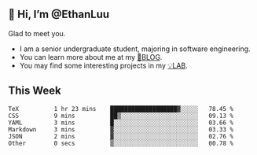 ## 👋 Hi, I’m @EthanLuu

Glad to meet you.

- I am a senior undergraduate student, majoring in software engineering.
- You can learn more about me at my [📝BLOG](https://blog.ethanloo.cn).
- You may find some interesting projects in my [💡LAB](https://lab.ethanloo.cn).

## This Week
<!--START_SECTION:waka-->

```text
TeX          1 hr 23 mins    ███████████████████▓░░░░░   78.45 %
CSS          9 mins          ██▒░░░░░░░░░░░░░░░░░░░░░░   09.13 %
YAML         3 mins          █░░░░░░░░░░░░░░░░░░░░░░░░   03.66 %
Markdown     3 mins          ▓░░░░░░░░░░░░░░░░░░░░░░░░   03.33 %
JSON         2 mins          ▓░░░░░░░░░░░░░░░░░░░░░░░░   02.76 %
Other        0 secs          ▒░░░░░░░░░░░░░░░░░░░░░░░░   00.78 %
```

<!--END_SECTION:waka-->
